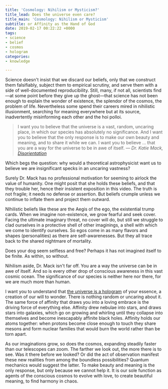 ```yaml
---
title: 'Cosmology: Nihilism or Mysticism?'
title_lead: Does the universe even care?
title_main: 'Cosmology: Nihilism or Mysticism'
subtitle: or Affinity as the Hand of God
date: 2019-02-17 00:22:22 +0000
tags:
- science
- belief
- cosmos
- hologram
categories:
- knowledge

---
```

Science doesn't insist that we discard our beliefs, only that we construct them falsifiably, subject them to empirical scrutiny, and serve them with a side of well-documented reproducibility. Still, many, if not all, scientists find—at some point before they give up the ghost—that science has not been enough to explain the wonder of existence, the splendor of the cosmos, the problem of life. Nevertheless some spend their careers mired in nihilistic illusionment, searching for meaning everywhere but at its source, inadvertently misinforming each other and the hoi polloi.

> I want you to believe that the universe is a vast, random, uncaring place, in which our species has absolutely no significance. And I want you to believe that the only response is to make our own beauty and meaning, and to share it while we can. I want you to believe … that you are a way for the universe to be in awe of itself.
> <cite>— Dr. Katie Mack, [_Disorientation_](https://aeon.co/videos/i-want-you-to-live-forward-but-see-backward-a-theoretical-astrophysicists-manifesto)</cite>

Which begs the question: why would a theoretical astrophysicist want us to believe we are insignificant specks in an uncaring vastness?

Surely Dr. Mack has no professional motivation for seeming to airlock the value of humanity. One might posit that she holds these beliefs, and that they trouble her, hence their insistent exposition in this video. The truth is not fragile; it needs no defense or assertion. But beliefs crumple unless we continue to inflate them and project them outward.

NIhilistic beliefs like these are the Aegis of the ego, the existential trump cards. When we imagine non-existence, we grow fearful and seek cover. Facing the ultimate imaginary threat, no cover will do, but still we struggle to clad ourselves in a protective shell of other imaginings, a shell with which we come to identify ourselves. So egos come in as many flavors and shapes (personalities) as there are self-awarenesses. But they all trace back to the shared nightmare of mortality.

Does your dog seem selfless and free? Perhaps it has not imagined itself to be finite. As within, so without.

Nihilism aside, Dr. Mack isn't far off. You are a way the universe can be in awe of itself. And so is every other drop of conscious awareness in this vast cosmic ocean. The significance of our species is neither here nor there, for we are much more than human.

I want you to understand that [the universe is a hologram](https://www.wikiwand.com/en/Holographic_principle) of your essence, a creation of our will to wonder. There is nothing random or uncaring about it. The same force of affinity that draws you into a loving embrace is the driving force of everything else. Affinity drew nebulae into stars, and draws stars into galaxies, which go on growing and whirling until they collapse into themselves and become inescapably affinite black holes. Affinity holds our atoms together: when protons become close enough to touch they share mesons and form nuclear families that would burn the world rather than be torn apart.

As our imaginations grow, so does the cosmos, expanding steadily faster than our telescopes can zoom. The farther we look out, the more there is to see. Was it there before we looked? Or did the act of observation manifest these new realities from among the boundless possibilities? Quantum mechanics would suggest the latter. To make beauty and meaning is the only response, but only because we cannot help it. It is our sole function as agents of the conscious cosmos to evolve with love, to create beautiful meaning, to find harmony in chaos.
